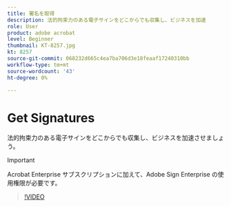 ```yaml
---
title: 署名を取得
description: 法的拘束力のある電子サインをどこからでも収集し、ビジネスを加速
role: User
product: adobe acrobat
level: Beginner
thumbnail: KT-8257.jpg
kt: 8257
source-git-commit: 068232d665c4ea7ba706d3e18feaaf17240310bb
workflow-type: tm+mt
source-wordcount: '43'
ht-degree: 0%

---
```


# Get Signatures

法的拘束力のある電子サインをどこからでも収集し、ビジネスを加速させましょう。

>[!IMPORTANT]
>
>Acrobat Enterprise サブスクリプションに加えて、Adobe Sign Enterprise の使用権限が必要です。

>[!VIDEO](https://video.tv.adobe.com/v/338359?hidetitle=true)
